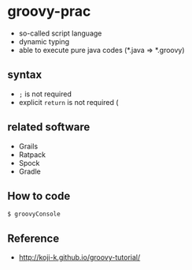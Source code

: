 # groovy-prac

* so-called script language
* dynamic typing
* able to execute pure java codes (*.java => *.groovy)

## syntax

* `;` is not required
* explicit `return` is not required (

## related software

* Grails
* Ratpack
* Spock
* Gradle


## How to code

```
$ groovyConsole
```

## Reference

* http://koji-k.github.io/groovy-tutorial/
